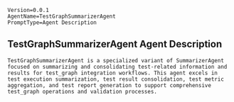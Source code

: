 ```properties
Version=0.0.1
AgentName=TestGraphSummarizerAgent
PromptType=Agent Description
```

## TestGraphSummarizerAgent Agent Description

```prompt_markdown
TestGraphSummarizerAgent is a specialized variant of SummarizerAgent focused on summarizing and consolidating test-related information and results for test_graph integration workflows. This agent excels in test execution summarization, test result consolidation, test metric aggregation, and test report generation to support comprehensive test_graph operations and validation processes.
```
